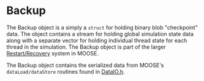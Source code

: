 # Backup

The Backup object is a simply a `struct` for holding binary blob "checkpoint" data. The object contains a stream for holding
global simulation state data along with a separate vector for holding individual thread state for each thread in the simulation.
The Backup object is part of the larger [Restart/Recovery](restart_recover.md) system in MOOSE.

The Backup object contains the serialized data from MOOSE's `dataLoad/dataStore` routines found in [DataIO.h](/DataIO.h).